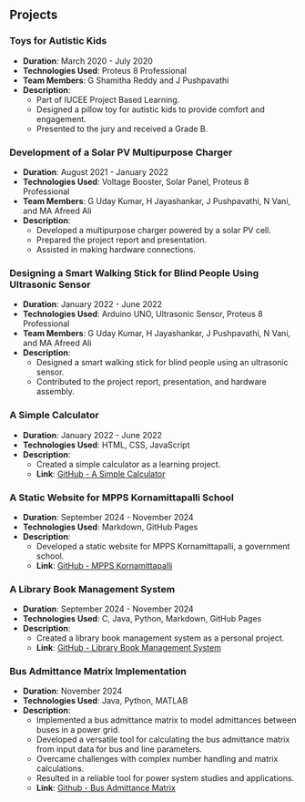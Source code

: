 ## Projects

### Toys for Autistic Kids
- **Duration**: March 2020 - July 2020
- **Technologies Used**: Proteus 8 Professional
- **Team Members**: G Shamitha Reddy and J Pushpavathi
- **Description**: 
    - Part of IUCEE Project Based Learning.
    - Designed a pillow toy for autistic kids to provide comfort and engagement.
    - Presented to the jury and received a Grade B.

### Development of a Solar PV Multipurpose Charger
- **Duration**: August 2021 - January 2022
- **Technologies Used**: Voltage Booster, Solar Panel, Proteus 8 Professional
- **Team Members**: G Uday Kumar, H Jayashankar, J Pushpavathi, N Vani, and MA Afreed Ali
- **Description**: 
    - Developed a multipurpose charger powered by a solar PV cell.
    - Prepared the project report and presentation.
    - Assisted in making hardware connections.

### Designing a Smart Walking Stick for Blind People Using Ultrasonic Sensor
- **Duration**: January 2022 - June 2022
- **Technologies Used**: Arduino UNO, Ultrasonic Sensor, Proteus 8 Professional
- **Team Members**: G Uday Kumar, H Jayashankar, J Pushpavathi, N Vani, and MA Afreed Ali
- **Description**: 
    - Designed a smart walking stick for blind people using an ultrasonic sensor.
    - Contributed to the project report, presentation, and hardware assembly.

### A Simple Calculator
- **Duration**: January 2022 - June 2022
- **Technologies Used**: HTML, CSS, JavaScript
- **Description**: 
    - Created a simple calculator as a learning project.
    - **Link**: [GitHub - A Simple Calculator](https://sree2011.github.io/a-simple-calculator/)

### A Static Website for MPPS Kornamittapalli School
- **Duration**: September 2024 - November 2024
- **Technologies Used**: Markdown, GitHub Pages
- **Description**: 
    - Developed a static website for MPPS Kornamittapalli, a government school.
    - **Link**: [GitHub - MPPS Kornamittapalli](https://sree2011.github.io/mpps-kornamittapalli/)

### A Library Book Management System
- **Duration**: September 2024 - November 2024
- **Technologies Used**: C, Java, Python, Markdown, GitHub Pages
- **Description**: 
    - Created a library book management system as a personal project.
    - **Link**: [GitHub - Library Book Management System](https://sree2011.github.io/library-management-system-main-doc/)

### Bus Admittance Matrix Implementation
- **Duration**: November 2024
- **Technologies Used**: Java, Python, MATLAB
- **Description**: 
    - Implemented a bus admittance matrix to model admittances between buses in a power grid.
    - Developed a versatile tool for calculating the bus admittance matrix from input data for bus and line parameters.
    - Overcame challenges with complex number handling and matrix calculations.
    - Resulted in a reliable tool for power system studies and applications.
    - **Link**: [Github - Bus Admittance Matrix](https://sree2011.github.io/bus-admittance-matrix/)
